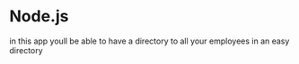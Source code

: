 # Node.js

in this app youll be able to have a directory to all your employees in an easy directory 